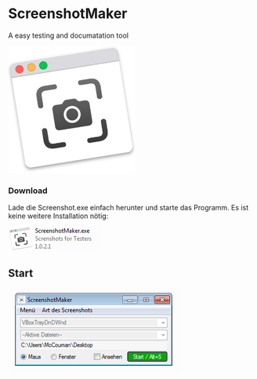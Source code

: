 # ScreenshotMaker
A easy testing and documatation tool

<img src="https://raw.githubusercontent.com/AutomationMasters/ScreenshotMaker/master/Screenshot1.png" />


### Download
Lade die Screenshot.exe einfach herunter und starte das Programm. Es ist keine weitere Installation nötig:

<img src="https://raw.githubusercontent.com/AutomationMasters/ScreenshotMaker/master/Screenshot2.png" />

## Start


<img src="https://raw.githubusercontent.com/AutomationMasters/ScreenshotMaker/master/Screenshot3.png" />
